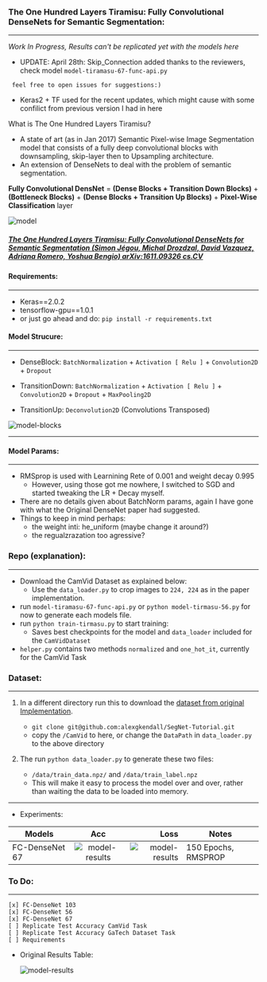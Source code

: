 ### The One Hundred Layers Tiramisu: Fully Convolutional DenseNets for Semantic Segmentation:
---

*Work In Progress, Results can't be replicated yet with the models here*
* UPDATE: April 28th: Skip_Connection added thanks to the reviewers, check model `model-tiramasu-67-func-api.py`


` feel free to open issues for suggestions:)`

* Keras2 + TF used for the recent updates, which might cause with some confilict from previous version I had in here

What is The One Hundred Layers Tiramisu?

* A state of art (as in Jan 2017) Semantic Pixel-wise Image Segmentation model that consists of a fully deep convolutional blocks with downsampling, skip-layer then to Upsampling architecture.
* An extension of DenseNets to deal with the problem of semantic segmentation.

 **Fully Convolutional DensNet** = **(Dense Blocks + Transition Down Blocks)** + **(Bottleneck Blocks)** + **(Dense Blocks + Transition Up Blocks)** +  **Pixel-Wise Classification** layer

 ![model](./imgs/tiramisu-103.png)



##### *[The One Hundred Layers Tiramisu: Fully Convolutional DenseNets for Semantic Segmentation (Simon Jégou, Michal Drozdzal, David Vazquez, Adriana Romero, Yoshua Bengio) arXiv:1611.09326 cs.CV](https://arxiv.org/abs/1611.09326)*

#### Requirements:
-----

* Keras==2.0.2
* tensorflow-gpu==1.0.1
* or just go ahead and do: `pip install -r requirements.txt`

#### Model Strucure:
-----

* DenseBlock:
	`BatchNormalization` + `Activation [ Relu ]` + `Convolution2D` + `Dropout`

* TransitionDown:
	`BatchNormalization` + `Activation [ Relu ]` + `Convolution2D` + `Dropout` + `MaxPooling2D`

* TransitionUp:
	`Deconvolution2D` (Convolutions Transposed)

 ![model-blocks](./imgs/tiramisu-blocks.png)

-----

#### Model Params:
-----

* RMSprop is used with Learnining Rete of 0.001 and weight decay 0.995
	* However, using those got me nowhere, I switched to SGD and started tweaking the LR + Decay myself.
* There are no details given about BatchNorm params, again I have gone with what the Original DenseNet paper had suggested.
* Things to keep in mind perhaps:
	* the weight inti: he_uniform (maybe change it around?)
	* the regualzrazation too agressive?



### Repo (explanation):
---

* Download the CamVid Dataset as explained below:
	* Use the `data_loader.py` to crop images to `224, 224` as in the paper implementation.
* run `model-tiramasu-67-func-api.py` or `python model-tirmasu-56.py` for now to generate each models file.
* run `python train-tirmasu.py` to start training:
	* Saves best checkpoints for the model and `data_loader` included for the `CamVidDataset`
* `helper.py` contains two methods `normalized` and `one_hot_it`, currently for the CamVid Task

### Dataset:
---

1. In a different directory run this to download the [dataset from original Implementation](https://github.com/alexgkendall/SegNet-Tutorial).
	* `git clone git@github.com:alexgkendall/SegNet-Tutorial.git`
	* copy the `/CamVid` to here, or change the `DataPath` in `data_loader.py` to the above directory
2. The run `python data_loader.py` to generate these two files:

	* `/data/train_data.npz/` and `/data/train_label.npz`
	* This will make it easy to process the model over and over, rather than waiting the data to be loaded into memory.



----

* Experiments:



| Models        | Acc           | Loss  | Notes |
| ------------- |:-------------:| -----:|-------|
| FC-DenseNet 67| ![model-results](./imgs/tiramisu-67-model-acc.png) | ![model-results](./imgs/tiramisu-67-model-loss.png) | 150 Epochs, RMSPROP

### To Do:
----

	[x] FC-DenseNet 103
	[x] FC-DenseNet 56
	[x] FC-DenseNet 67
	[ ] Replicate Test Accuracy CamVid Task
	[ ] Replicate Test Accuracy GaTech Dataset Task
	[ ] Requirements


* Original Results Table:

	 ![model-results](./imgs/original-result-table.png)


